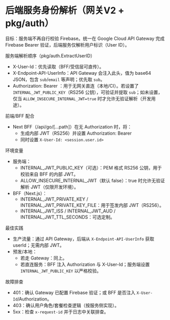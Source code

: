 # 后端服务身份解析（网关V2 + pkg/auth）

目标：服务端不再自行校验 Firebase。统一在 Google Cloud API Gateway 完成 Firebase Bearer 验证，后端服务仅解析用户标识（User ID）。

服务端解析顺序（pkg/auth.ExtractUserID）
- X-User-Id：优先读取（BFF/受信层可直传）。
- X-Endpoint-API-UserInfo：API Gateway 会注入此头，值为 base64 JSON，包含 `sub`/`email` 等声明；优先取 `sub`。
- Authorization: Bearer <JWT>：用于无网关直连（本地/CI）。若设置了 `INTERNAL_JWT_PUBLIC_KEY`（RS256 公钥），可验证并提取 `sub`；如未设置，仅当 `ALLOW_INSECURE_INTERNAL_JWT=true` 时才允许无验证解析（开发用途）。

前端/BFF 配合
- Next BFF（/api/go/[...path]）在无 Authorization 时，将：
  - 生成内部 JWT（RS256）并设置 Authorization: Bearer <token>
  - 同时设置 `X-User-Id: <session.user.id>`

环境变量
- 服务端：
  - INTERNAL_JWT_PUBLIC_KEY（可选）：PEM 格式 RS256 公钥，用于校验来自 BFF 的内部 JWT。
  - ALLOW_INSECURE_INTERNAL_JWT（默认 false）：true 时允许无验证解析 JWT（仅限开发环境）。
- BFF（Next.js）：
  - INTERNAL_JWT_PRIVATE_KEY / INTERNAL_JWT_PRIVATE_KEY_FILE：用于签发内部 JWT（RS256）。
  - INTERNAL_JWT_ISS / INTERNAL_JWT_AUD / INTERNAL_JWT_TTL_SECONDS：可选定制。

最佳实践
- 生产流量：通过 API Gateway，后端从 `X-Endpoint-API-UserInfo` 获取 userId；无需内部 JWT。
- 预发/本地：
  - 若走 Gateway：同上。
  - 若直连服务：BFF 注入 Authorization 与 X-User-Id；服务端设置 `INTERNAL_JWT_PUBLIC_KEY` 以严格校验。

故障排查
- 401：确认 Gateway 已配置 Firebase 验证；或 BFF 是否注入 `X-User-Id`/Authorization。
- 403：确认用户角色/套餐检查逻辑（按服务侧实现）。
- 5xx：检查 `x-request-id` 并于日志中关联排查。
